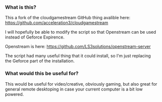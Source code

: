 ### What is this?

This a fork of the cloudgamestream GitHub thing avalible here: https://github.com/acceleration3/cloudgamestream

I will hopefully be able to modify the script so that Openstream can be used instead of Geforce Expirence. 

Openstream is here: https://github.com/LS3solutions/openstream-server

The script had many useful thing that it could install, so I'm just replacing the Geforce part of the installation. 

### What would this be useful for?

This would be useful for video/creative, obviously gaming, but also great for general remote desktoping in case your current computer is a bit low powered. 
